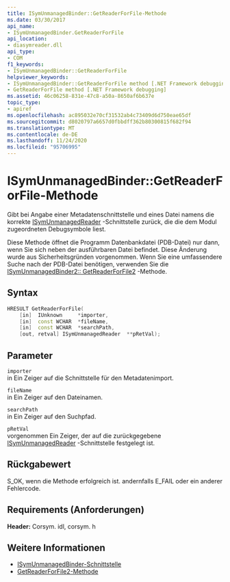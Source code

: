 ```yaml
---
title: ISymUnmanagedBinder::GetReaderForFile-Methode
ms.date: 03/30/2017
api_name:
- ISymUnmanagedBinder.GetReaderForFile
api_location:
- diasymreader.dll
api_type:
- COM
f1_keywords:
- ISymUnmanagedBinder::GetReaderForFile
helpviewer_keywords:
- ISymUnmanagedBinder::GetReaderForFile method [.NET Framework debugging]
- GetReaderForFile method [.NET Framework debugging]
ms.assetid: 46c06258-831e-47c8-a50a-8650af6b637e
topic_type:
- apiref
ms.openlocfilehash: ac895032e70cf31532ab4c73409d6d750eae65df
ms.sourcegitcommit: d8020797a6657d0fbbdff362b80300815f682f94
ms.translationtype: MT
ms.contentlocale: de-DE
ms.lasthandoff: 11/24/2020
ms.locfileid: "95706995"
---
```

# <a name="isymunmanagedbindergetreaderforfile-method"></a>ISymUnmanagedBinder::GetReaderForFile-Methode

Gibt bei Angabe einer Metadatenschnittstelle und eines Datei namens die korrekte [ISymUnmanagedReader](isymunmanagedreader-interface.md) -Schnittstelle zurück, die die dem Modul zugeordneten Debugsymbole liest.  
  
 Diese Methode öffnet die Programm Datenbankdatei (PDB-Datei) nur dann, wenn Sie sich neben der ausführbaren Datei befindet. Diese Änderung wurde aus Sicherheitsgründen vorgenommen. Wenn Sie eine umfassendere Suche nach der PDB-Datei benötigen, verwenden Sie die [ISymUnmanagedBinder2:: GetReaderForFile2](isymunmanagedbinder2-getreaderforfile2-method.md) -Methode.  
  
## <a name="syntax"></a>Syntax  
  
```cpp  
HRESULT GetReaderForFile(  
    [in]  IUnknown     *importer,  
    [in]  const WCHAR  *fileName,  
    [in]  const WCHAR  *searchPath,  
    [out, retval] ISymUnmanagedReader  **pRetVal);  
```  
  
## <a name="parameters"></a>Parameter  

 `importer`  
 in Ein Zeiger auf die Schnittstelle für den Metadatenimport.  
  
 `fileName`  
 in Ein Zeiger auf den Dateinamen.  
  
 `searchPath`  
 in Ein Zeiger auf den Suchpfad.  
  
 `pRetVal`  
 vorgenommen Ein Zeiger, der auf die zurückgegebene [ISymUnmanagedReader](isymunmanagedreader-interface.md) -Schnittstelle festgelegt ist.  
  
## <a name="return-value"></a>Rückgabewert  

 S_OK, wenn die Methode erfolgreich ist. andernfalls E_FAIL oder ein anderer Fehlercode.  
  
## <a name="requirements"></a>Requirements (Anforderungen)  

 **Header:** Corsym. idl, corsym. h  
  
## <a name="see-also"></a>Weitere Informationen

- [ISymUnmanagedBinder-Schnittstelle](isymunmanagedbinder-interface.md)
- [GetReaderForFile2-Methode](isymunmanagedbinder2-getreaderforfile2-method.md)
